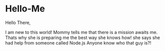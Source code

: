 # Hello-Me

Hello There, 



I am new to this world! Mommy tells me that there is a mission awaits me. Thats why she is preparing me the best way she knows how! she says she had help from someone called Node.js Anyone know who that guy is?!


